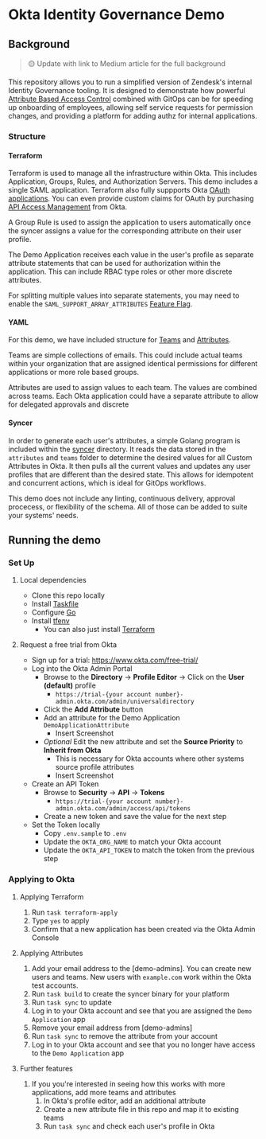 # Okta Identity Governance Demo

## Background
> :yellow_circle: Update with link to Medium article for the full background

This repository allows you to run a simplified version of Zendesk's internal Identity Governance tooling. It is designed to demonstrate how powerful [Attribute Based Access Control](https://developer.okta.com/books/api-security/authz/attribute-based/) combined with GitOps can be for speeding up onboarding of employees, allowing self service requests for permission changes, and providing a platform for adding authz for internal applications.

### Structure

#### Terraform
Terraform is used to manage all the infrastructure within Okta. This includes Application, Groups, Rules, and Authorization Servers. This demo includes a single SAML application. Terraform also fully suppports Okta [OAuth applications](https://registry.terraform.io/providers/okta/okta/latest/docs/resources/app_oauth). You can even provide custom claims for OAuth by purchasing [API Access Management](https://developer.okta.com/docs/concepts/api-access-management/) from Okta.

A Group Rule is used to assign the application to users automatically once the syncer assigns a value for the corresponding attribute on their user profile.

The Demo Application receives each value in the user's profile as separate attribute statements that can be used for authorization within the application. This can include RBAC type roles or other more discrete attributes.

For splitting multiple values into separate statements, you may need to enable the `SAML_SUPPORT_ARRAY_ATTRIBUTES` [Feature Flag](SAML_SUPPORT_ARRAY_ATTRIBUTES).

#### YAML
For this demo, we have included structure for [Teams](teams/) and [Attributes](attributes/).

Teams are simple collections of emails. This could include actual teams within your organization that are assigned identical permissions for different applications or more role based groups.

Attributes are used to assign values to each team. The values are combined across teams. Each Okta application could have a separate attribute to allow for delegated approvals and discrete 

#### Syncer
In order to generate each user's attributes, a simple Golang program is included within the [syncer](syncer/) directory. It reads the data stored in the `attributes` and `teams` folder to determine the desired values for all Custom Attributes in Okta. It then pulls all the current values and updates any user profiles that are different than the desired state. This allows for idempotent and concurrent actions, which is ideal for GitOps workflows.

This demo does not include any linting, continuous delivery, approval procecess, or flexibility of the schema. All of those can be added to suite your systems' needs.

## Running the demo
### Set Up

1. Local dependencies

    - Clone this repo locally
    - Install [Taskfile](https://taskfile.dev/#/installation)
    - Configure [Go](https://go.dev/doc/install)
    - Install [tfenv](https://github.com/tfutils/tfenv#installation)
        - You can also just install [Terraform](https://learn.hashicorp.com/tutorials/terraform/install-cli)
1. Request a free trial from Okta
    - Sign up for a trial: https://www.okta.com/free-trial/
    - Log into the Okta Admin Portal
        - Browse to the **Directory** -> **Profile Editor** -> Click on the **User (default)** profile
            - `https://trial-{your account number}-admin.okta.com/admin/universaldirectory`
        - Click the **Add Attribute** button
        - Add an attribute for the Demo Application `DemoApplicationAttribute`
            - Insert Screenshot
        - *Optional* Edit the new attribute and set the **Source Priority** to **Inherit from Okta**
            - This is necessary for Okta accounts where other systems source profile attributes
            - Insert Screenshot
    - Create an API Token
        - Browse to **Security** -> **API** -> **Tokens**
            - `https://trial-{your account number}-admin.okta.com/admin/access/api/tokens`
        - Create a new token and save the value for the next step
    - Set the Token locally
        - Copy `.env.sample` to `.env`
        - Update the `OKTA_ORG_NAME` to match your Okta account
        - Update the `OKTA_API_TOKEN` to match the token from the previous step

### Applying to Okta
1. Applying Terraform
    1. Run `task terraform-apply`
    1. Type `yes` to apply
    1. Confirm that a new application has been created via the Okta Admin Console

1. Applying Attributes
    1. Add your email address to the [demo-admins]. You can create new users and teams. New users with `example.com` work within the Okta test accounts.
    1. Run `task build` to create the syncer binary for your platform
    1. Run `task sync` to update 
    1. Log in to your Okta account and see that you are assigned the `Demo Application` app
    1. Remove your email address from [demo-admins]
    1. Run `task sync` to remove the attribute from your account
    1. Log in to your Okta account and see that you no longer have access to the `Demo Application` app 

1. Further features
    1. If you you're interested in seeing how this works with more applications, add more teams and attributes
        1. In Okta's profile editor, add an additional attribute
        2. Create a new attribute file in this repo and map it to existing teams
        3. Run `task sync` and check each user's profile in Okta